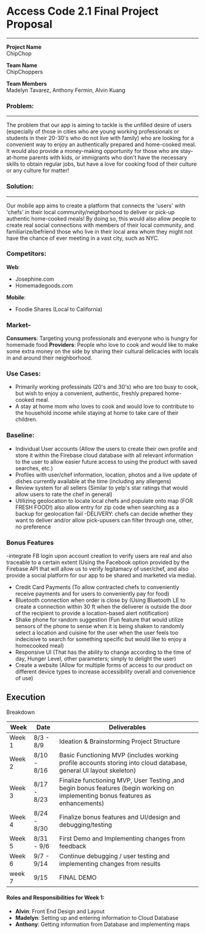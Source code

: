 # Access Code 2.1 Final Project Proposal

---
**Project Name**  
ChipChop

**Team Name**  
ChipChoppers

**Team Members**  
Madelyn Tavarez, Anthony Fermin, Alvin Kuang


### Problem: 
---
The problem that our app is aiming to tackle is the unfilled desire of users (especially of those in cities who are young working professionals or students in their 20-30's who do not live with family) who are looking for a convenient way to enjoy an authentically prepared and home-cooked meal. It would also provide a money-making opportunity for those who are stay-at-home parents with kids, or immigrants who don't have the necessary skills to obtain regular jobs, but have a love for cooking food of their culture or any culture for matter! 

### Solution: 
---
Our mobile app aims to create a platform that connects the 'users' with 'chefs' in their local community/neighborhood to deliver or pick-up authentic home-cooked meals! By doing so, this would also allow people to create real social connections with members of their local community, and familiarize/befriend those who live in their local area whom they might not have the chance of ever meeting in a vast city, such as NYC. 



### Competitors:
**Web**:<br> 
- Josephine.com<br>
- Homemadegoods.com

**Mobile**:<br> 
- Foodie Shares (Local to California)


### Market-
**Consumers**: Targeting young professionals and everyone who is hungry for homemade food
**Providers**: People who love to cook and would like to make some extra money on the side by sharing their cultural delicacies with locals in and around their neighborhood.



### Use Cases:
- Primarily working professinals (20's and 30's) who are too busy to cook, but wish to enjoy a convenient, authentic, freshly prepared home-cooked meal.
- A stay at home mom who loves to cook and would love to contribute to the household income while staying at
home to take care of their children.



### Baseline:
 - Individual User accounts (Allow the users to create their own profile and store it within the Firebase cloud database with all relevant information to the user to allow easier future access to using the product with saved searches, etc.)
 - Profiles with user/chef information, location, photos and a live update of dishes currently available at the time (including any allergens)
 - Review system for all sellers (Similar to yelp's star ratings that would allow users to rate the chef in general)
 - Utilizing geolocation to locate local chefs and populate onto map (FOR FRESH FOOD!) also allow entry for zip code when searching as a backup for geolocation fail
 -DELIVERY: chefs can decide whether they want to deliver and/or allow pick-upusers can filter through one, other, no preference




### Bonus Features
-integrate FB login upon account creation to verify users are real and also traceable to a certain extent (Using the Facebook option provided by the Firebase API that will allow us to verify legitamacy of user/chef, and also provide a social platform for our app to be shared and marketed via media).
- Credit Card Payments (To allow contracted chefs to conveniently receive payments and for users to conveniently pay for food)
- Bluetooth connection when order is close by (Using Bluetooth LE to create a connection within 30 ft when the deliverer is outside the door of the recipient to provide a location-based alert notification)
- Shake phone for random suggestion (Fun feature that would utilize sensors of the phone to sense when it is being shaken to randomly select a location and cuisine for the user when the user feels too indecisive to search for something specific but would like to enjoy a homecooked meal)
- Responsive UI (That has the ability to change according to the time of day, Hunger Level, other parameters; simply to delight the user)
- Create a website (Allow for multiple forms of access to our product on different device types to increase accessibility overall and convenience of use)



## Execution
 Breakdown
  
  
  | Week | Date | Deliverables | 
  |---|---|---|
  Week 1 | 8/3 - 8/9 | Ideation & Brainstorming Project Structure
  Week 2 | 8/10 - 8/16 | Basic Functioning MVP (includes working profile accounts storing into cloud database, general UI layout skeleton)
  Week 3 | 8/17 - 8/23 | Finalize functioning MVP, User Testing ,and begin bonus features (begin working on implementing bonus features as enhancements)
  Week 4 | 8/24 - 8/30 | Finalize bonus features and UI/design and debugging/testing
  Week 5 | 8/31 - 9/6 | First Demo and Implementing changes from feedback
  Week 6 | 9/7 - 9/14 | Continue debugging / user testing and implementing changes from results
  week 7 | 9/15 | FINAL DEMO




 #### Roles and Responsibilities for Week 1:
 -  **Alvin**: Front End Design and Layout 
 -  **Madelyn**: Setting up and entering information to Cloud Database
 -  **Anthony**: Getting information from Database and implementing maps
 
